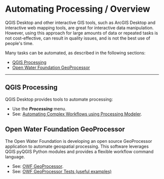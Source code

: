 # Automating Processing / Overview #

QGIS Desktop and other interactive GIS tools, such as ArcGIS Desktop and
interactive web mapping tools,
are great for interactive data manipulation.
However, using this approach for large amounts of data or repeated tasks is
not cost-effective, can result in quality issues, and is not the best use of people's time.

Many tasks can be automated, as described in the following sections:

* [QGIS Processing](#qgis-processing)
* [Open Water Foundation GeoProcessor](#open-water-foundation-geoprocessor)

-----------------------

## QGIS Processing ##

QGIS Desktop provides tools to automate processing:

* Use the ***Processing*** menu.
* See: [Automating Complex Workflows using Processing Modeler](http://www.qgistutorials.com/en/docs/processing_graphical_modeler.html).

## Open Water Foundation GeoProcessor ##

The Open Water Foundation is developing an open source GeoProcessor application
to automate geospatial processing.
This software leverages QGIS pyQGIS Python modules and provides a flexible
workflow command language.

* See: [OWF GeoProcessor](http://learn.openwaterfoundation.org/owf-app-geoprocessor-python-doc-user/).
* See: [OWF GeoProcessor Tests (useful examples)](https://github.com/OpenWaterFoundation/owf-app-geoprocessor-python-test)
